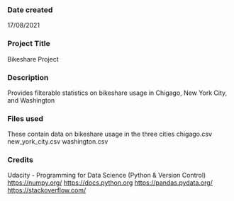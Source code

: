 
### Date created
17/08/2021

### Project Title
Bikeshare Project

### Description
Provides filterable statistics on bikeshare usage in Chigago, New York City, and Washington

### Files used
These contain data on bikeshare usage in the three cities
chigago.csv
new_york_city.csv
washington.csv

### Credits
Udacity - Programming for Data Science (Python & Version Control)
https://numpy.org/
https://docs.python.org
https://pandas.pydata.org/
https://stackoverflow.com/

